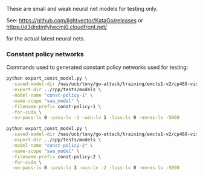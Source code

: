 These are small and weak neural net models for testing only.

See:
https://github.com/lightvector/KataGo/releases
or
https://d3dndmfyhecmj0.cloudfront.net/

for the actual latest neural nets.

### Constant policy networks
Commands used to generated constant policy networks used for testing:
```bash
python export_const_model.py \
  -saved-model-dir /nas/ucb/tony/go-attack/training/emcts1-v2/cp469-vis32/models/t0-s9851136-d2274300/saved_model \
  -export-dir ../cpp/tests/models \
  -model-name "const-policy-1" \
  -name-scope "swa_model" \
  -filename-prefix const-policy-1 \
  -for-cuda \
  -no-pass-lv 0 -pass-lv -3 -win-lv 1 -loss-lv 0 -nores-lv -5000
```

```bash
python export_const_model.py \
  -saved-model-dir /nas/ucb/tony/go-attack/training/emcts1-v2/cp469-vis32/models/t0-s9851136-d2274300/saved_model \
  -export-dir ../cpp/tests/models \
  -model-name "const-policy-2" \
  -name-scope "swa_model" \
  -filename-prefix const-policy-2 \
  -for-cuda \
  -no-pass-lv 0 -pass-lv 3 -win-lv -2 -loss-lv 0 -nores-lv -5000
```
